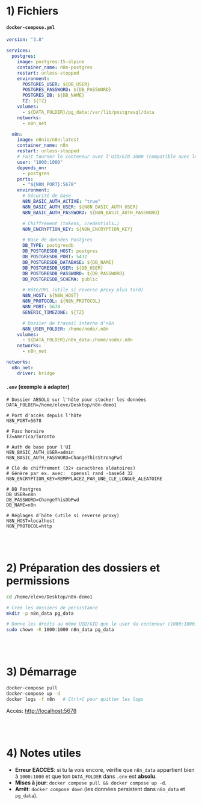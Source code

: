 # 1) Fichiers

#### `docker-compose.yml`

```yaml
version: "3.8"

services:
  postgres:
    image: postgres:15-alpine
    container_name: n8n-postgres
    restart: unless-stopped
    environment:
      POSTGRES_USER: ${DB_USER}
      POSTGRES_PASSWORD: ${DB_PASSWORD}
      POSTGRES_DB: ${DB_NAME}
      TZ: ${TZ}
    volumes:
      - ${DATA_FOLDER}/pg_data:/var/lib/postgresql/data
    networks:
      - n8n_net

  n8n:
    image: n8nio/n8n:latest
    container_name: n8n
    restart: unless-stopped
    # Fait tourner le conteneur avec l'UID/GID 1000 (compatible avec les fichiers montés)
    user: "1000:1000"
    depends_on:
      - postgres
    ports:
      - "${N8N_PORT}:5678"
    environment:
      # Sécurité de base
      N8N_BASIC_AUTH_ACTIVE: "true"
      N8N_BASIC_AUTH_USER: ${N8N_BASIC_AUTH_USER}
      N8N_BASIC_AUTH_PASSWORD: ${N8N_BASIC_AUTH_PASSWORD}

      # Chiffrement (tokens, credentials…)
      N8N_ENCRYPTION_KEY: ${N8N_ENCRYPTION_KEY}

      # Base de données Postgres
      DB_TYPE: postgresdb
      DB_POSTGRESDB_HOST: postgres
      DB_POSTGRESDB_PORT: 5432
      DB_POSTGRESDB_DATABASE: ${DB_NAME}
      DB_POSTGRESDB_USER: ${DB_USER}
      DB_POSTGRESDB_PASSWORD: ${DB_PASSWORD}
      DB_POSTGRESDB_SCHEMA: public

      # Hôte/URL (utile si reverse proxy plus tard)
      N8N_HOST: ${N8N_HOST}
      N8N_PROTOCOL: ${N8N_PROTOCOL}
      N8N_PORT: 5678
      GENERIC_TIMEZONE: ${TZ}

      # Dossier de travail interne d'n8n
      N8N_USER_FOLDER: /home/node/.n8n
    volumes:
      - ${DATA_FOLDER}/n8n_data:/home/node/.n8n
    networks:
      - n8n_net

networks:
  n8n_net:
    driver: bridge
```

#### `.env` (exemple à adapter)

```dotenv
# Dossier ABSOLU sur l'hôte pour stocker les données
DATA_FOLDER=/home/eleve/Desktop/n8n-demo1

# Port d'accès depuis l'hôte
N8N_PORT=5678

# Fuso horaire
TZ=America/Toronto

# Auth de base pour l'UI
N8N_BASIC_AUTH_USER=admin
N8N_BASIC_AUTH_PASSWORD=ChangeThisStrongPwd

# Clé de chiffrement (32+ caractères aléatoires)
# Génère par ex. avec:  openssl rand -base64 32
N8N_ENCRYPTION_KEY=REMPPLACEZ_PAR_UNE_CLE_LONGUE_ALEATOIRE

# DB Postgres
DB_USER=n8n
DB_PASSWORD=ChangeThisDbPwd
DB_NAME=n8n

# Réglages d’hôte (utile si reverse proxy)
N8N_HOST=localhost
N8N_PROTOCOL=http
```


<br/>
<br/>

# 2) Préparation des dossiers et permissions

```bash
cd /home/eleve/Desktop/n8n-demo1

# Crée les dossiers de persistance
mkdir -p n8n_data pg_data

# Donne les droits au même UID/GID que le user du conteneur (1000:1000)
sudo chown -R 1000:1000 n8n_data pg_data
```

<br/>
<br/>


# 3) Démarrage

```bash
docker-compose pull
docker-compose up -d
docker logs -f n8n   # Ctrl+C pour quitter les logs
```

Accès: [http://localhost:5678](http://localhost:5678)


<br/>
<br/>

# 4) Notes utiles

* **Erreur EACCES**: si tu la vois encore, vérifie que `n8n_data` appartient bien à `1000:1000` et que ton `DATA_FOLDER` dans `.env` est **absolu**.
* **Mises à jour**: `docker compose pull && docker compose up -d`.
* **Arrêt**: `docker compose down` (les données persistent dans `n8n_data` et `pg_data`).

